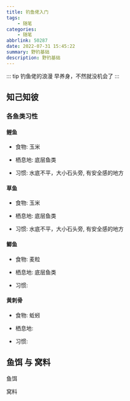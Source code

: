 ```yaml
---
title: 钓鱼佬入门
tags: 
    - 随笔
categories: 
    - 随笔
abbrlink: 50287
date: 2022-07-31 15:45:22
summary: 野钓基础
description: 野钓基础
---
```


::: tip 钓鱼佬的浪漫
   早养身，不然就没机会了
:::

<!-- more -->

## 知己知彼

### 各鱼类习性

#### 鲤鱼

- 食物: 玉米 

- 栖息地: 底层鱼类

- 习惯:  水底不平，大小石头旁, 有安全感的地方


#### 草鱼

- 食物: 玉米 

- 栖息地: 底层鱼类

- 习惯:  水底不平，大小石头旁, 有安全感的地方



#### 鲫鱼

- 食物: 麦粒

- 栖息地:  底层鱼类

- 习惯: 



#### 黄刺骨

- 食物: 蚯蚓

- 栖息地:  

- 习惯:



## 鱼饵 与 窝料 

鱼饵

窝料

